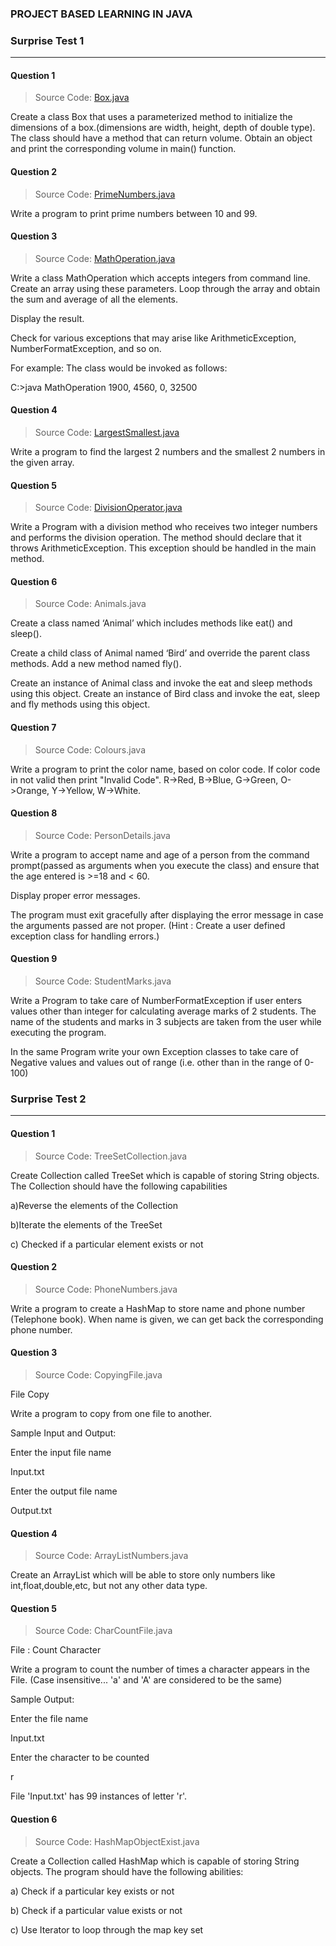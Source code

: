 ### PROJECT BASED LEARNING IN JAVA 

### Surprise Test 1
--------------------

#### Question 1

> Source Code: [Box.java](https://github.com/Umesh-01/Java/blob/main/Test/Box.java)

Create a class Box that uses a parameterized method to initialize the dimensions of a box.(dimensions are width, height, depth of double type). The class should have a method that can return volume. Obtain an object and print the corresponding volume in main() function.

#### Question 2

> Source Code: [PrimeNumbers.java](https://github.com/Umesh-01/Java/blob/main/Test/PrimeNumbers.java)

Write a program to print prime numbers between 10 and 99.

#### Question 3

> Source Code: [MathOperation.java](https://github.com/Umesh-01/Java/blob/main/Test/MathOperation.java)

Write a class MathOperation which accepts integers from command line. Create an array using these parameters. Loop through the array and obtain the sum and average of all the elements.

Display the result.

Check for various exceptions that may arise like ArithmeticException, NumberFormatException, and so on.

For example: The class would be invoked as follows:

C:>java MathOperation 1900, 4560, 0, 32500

#### Question 4

> Source Code: [LargestSmallest.java](https://github.com/Umesh-01/Java/blob/main/Test/LargestSmallest.java)

Write a program to find the largest 2 numbers and the smallest 2 numbers in the given array.

#### Question 5

> Source Code: [DivisionOperator.java](https://github.com/Umesh-01/Java/blob/main/Test/DivisionOperator.java)

Write a Program with a division method who receives two integer numbers and performs the division operation. The method should declare that it throws ArithmeticException. This exception should be handled in the main method.

#### Question 6

> Source Code: Animals.java

Create a class named ‘Animal’ which includes methods like eat() and sleep().

Create a child class of Animal named ‘Bird’ and override the parent class methods. Add a new method named fly().

Create an instance of Animal class and invoke the eat and sleep methods using this object. Create an instance of Bird class and invoke the eat, sleep and fly methods using this object.

#### Question 7

> Source Code: Colours.java

Write a program to print the color name, based on color code. If color code in not valid then print "Invalid Code". R->Red, B->Blue, G->Green, O->Orange, Y->Yellow, W->White.

#### Question 8

> Source Code: PersonDetails.java

Write a program to accept name and age of a person from the command prompt(passed as arguments when you execute the class) and ensure that the age entered is >=18 and < 60.

Display proper error messages.

The program must exit gracefully after displaying the error message in case the arguments passed are not proper. (Hint : Create a user defined exception class for handling errors.)

#### Question 9

> Source Code: StudentMarks.java

Write a Program to take care of NumberFormatException if user enters values other than integer for calculating average marks of 2 students. The name of the students and marks in 3 subjects are taken from the user while executing the program.

In the same Program write your own Exception classes to take care of Negative values and values out of range (i.e. other than in the range of 0-100)


### Surprise Test 2
--------------------

#### Question 1

> Source Code: TreeSetCollection.java

Create Collection called TreeSet which is capable of storing String objects. The Collection should have the following capabilities

a)Reverse the elements of the Collection 

b)Iterate the elements of the TreeSet 

c) Checked if a particular element exists or not

#### Question 2

> Source Code: PhoneNumbers.java

Write a program to create a HashMap to store name and phone number (Telephone book). When name is given, we can get back the corresponding phone number.

#### Question 3

> Source Code: CopyingFile.java

File Copy

Write a program to copy from one file to another.

 

Sample Input and Output:

Enter the input file name

Input.txt

Enter the output file name

Output.txt

#### Question 4

> Source Code: ArrayListNumbers.java

Create an ArrayList which will be able to store only numbers like int,float,double,etc, but not any other data type.

#### Question 5

> Source Code: CharCountFile.java 

File : Count Character

Write a program to count the number of times a character appears in the File. (Case insensitive... 'a' and 'A' are considered to be the same)

 

Sample Output:

Enter the file name

Input.txt

Enter the character to be counted

r

File 'Input.txt' has 99 instances of letter 'r'.

#### Question 6

> Source Code: HashMapObjectExist.java

Create a Collection called HashMap which is capable of storing String objects. The program should have the following abilities:

a) Check if a particular key exists or not 

b) Check if a particular value exists or not 

c) Use Iterator to loop through the map key set
